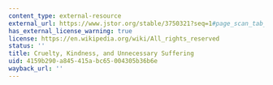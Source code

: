 ```yaml
---
content_type: external-resource
external_url: https://www.jstor.org/stable/3750321?seq=1#page_scan_tab_contents
has_external_license_warning: true
license: https://en.wikipedia.org/wiki/All_rights_reserved
status: ''
title: Cruelty, Kindness, and Unnecessary Suffering
uid: 4159b290-a845-415a-bc65-004305b36b6e
wayback_url: ''
---
```

